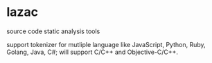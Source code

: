 # lazac
source code static analysis tools

support tokenizer for mutliple language like JavaScript, Python, Ruby, Golang, Java, C#; will support C/C++ and Objective-C/C++.

